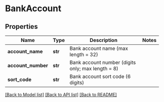 # BankAccount

## Properties
Name | Type | Description | Notes
------------ | ------------- | ------------- | -------------
**account_name** | **str** | Bank account name (max length &#x3D; 32) | 
**account_number** | **str** | Bank account number (digits only; max length &#x3D; 8) | 
**sort_code** | **str** | Bank account sort code (6 digits) | 

[[Back to Model list]](../README.md#documentation-for-models) [[Back to API list]](../README.md#documentation-for-api-endpoints) [[Back to README]](../README.md)


